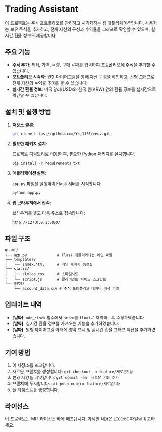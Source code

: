 # Trading Assistant

이 프로젝트는 주식 포트폴리오를 관리하고 시각화하는 웹 애플리케이션입니다. 사용자는 보유 주식을 추가하고, 전체 자산의 구성과 수익률을 그래프로 확인할 수 있으며, 실시간 환율 정보도 제공합니다.

## 주요 기능

- **주식 추가**: 티커, 가격, 수량, 구매 날짜를 입력하여 포트폴리오에 주식을 추가할 수 있습니다.
- **포트폴리오 시각화**: 원형 다이어그램을 통해 자산 구성을 확인하고, 선형 그래프로 전체 자산의 수익률 추이를 볼 수 있습니다.
- **실시간 환율 정보**: 미국 달러(USD)와 한국 원(KRW) 간의 환율 정보를 실시간으로 확인할 수 있습니다.

## 설치 및 실행 방법

1. **저장소 클론**:

   ```bash
   git clone https://github.com/Ysj1155/venv.git
   ```

2. **필요한 패키지 설치**:

   프로젝트 디렉토리로 이동한 후, 필요한 Python 패키지를 설치합니다.

   ```bash
   pip install -r requirements.txt
   ```

3. **애플리케이션 실행**:

   `app.py` 파일을 실행하여 Flask 서버를 시작합니다.

   ```bash
   python app.py
   ```

4. **웹 브라우저에서 접속**:

   브라우저를 열고 다음 주소로 접속합니다:

   ```
   http://127.0.0.1:5000/
   ```

## 파일 구조

```
quant/
├── app.py              # Flask 애플리케이션 메인 파일
├── templates/
│   └── index.html      # 메인 페이지 템플릿
├── static/
│   ├── styles.css      # 스타일시트
│   └── script.js       # 클라이언트 사이드 스크립트
└── data/
    └── account_data.csv # 주식 포트폴리오 데이터 저장 파일
```

## 업데이트 내역

- **[날짜]**: `add_stock` 함수에서 `price`를 `float`로 처리하도록 수정하였습니다.
- **[날짜]**: 실시간 환율 정보를 가져오는 기능을 추가하였습니다.
- **[날짜]**: 원형 다이어그램 아래에 총액 표시 및 실시간 환율 그래프 섹션을 추가하였습니다.

## 기여 방법

1. 이 저장소를 포크합니다.
2. 새로운 브랜치를 생성합니다: `git checkout -b feature/새로운기능`
3. 변경 사항을 커밋합니다: `git commit -am '새로운 기능 추가'`
4. 브랜치에 푸시합니다: `git push origin feature/새로운기능`
5. 풀 리퀘스트를 생성합니다.

## 라이선스

이 프로젝트는 MIT 라이선스 하에 배포됩니다. 자세한 내용은 `LICENSE` 파일을 참고하세요.

